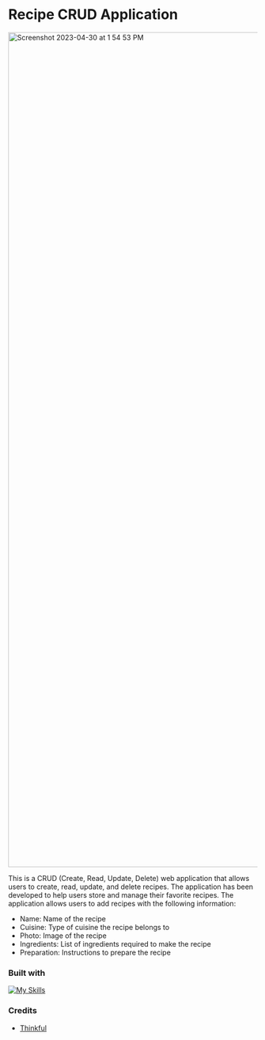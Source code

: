 # Recipe CRUD Application 

<img width="1689" alt="Screenshot 2023-04-30 at 1 54 53 PM" src="https://user-images.githubusercontent.com/112902224/235368607-79ce7958-328e-4f63-b1ef-843bebe02e0d.png">

This is a CRUD (Create, Read, Update, Delete) web application that allows users to create, read, update, and delete recipes. The application has been developed to help users store and manage their favorite recipes. The application allows users to add recipes with the following information:

* Name: Name of the recipe
* Cuisine: Type of cuisine the recipe belongs to
* Photo: Image of the recipe
* Ingredients: List of ingredients required to make the recipe
* Preparation: Instructions to prepare the recipe

### Built with

[![My Skills](https://skillicons.dev/icons?i=react,js,html,css)](https://skillicons.dev)

### Credits
* [Thinkful](https://thinkful.com/) 
